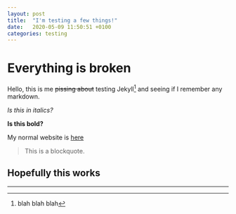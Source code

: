 ```yaml
---
layout: post
title:  "I'm testing a few things!"
date:   2020-05-09 11:50:51 +0100
categories: testing	
---
```

# Everything is broken

Hello, this is me ~~pissing about~~ testing Jekyll[^1] and seeing if I remember any markdown.

*Is this in italics?*

**Is this bold?**

My normal website is [here](http://www.davidralphlewis.co.uk)

> This is a blockquote.

## Hopefully this works

---


[^1]: blah blah blah
